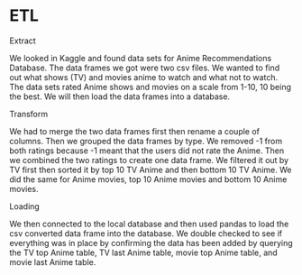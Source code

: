 # ETL
Extract

We looked in Kaggle and found data sets for Anime Recommendations Database. The data frames we got were two csv files. We wanted to find out what shows (TV) and movies anime to watch and what not to watch. The data sets rated Anime shows and movies on a scale from 1-10, 10 being the best. We will then load the data frames into a database. 

Transform

We had to merge the two data frames first then rename a couple of columns. Then we grouped the data frames by type. We removed -1 from both ratings because -1 meant that the users did not rate the Anime. Then we combined the two ratings to create one data frame. We filtered it out by TV first then sorted it by top 10 TV Anime and then bottom 10 TV Anime. We did the same for Anime movies, top 10 Anime movies and bottom 10 Anime movies.

Loading

We then connected to the local database and then used pandas to load the csv converted data frame into the database. We double checked to see if everything was in place by confirming the data has been added by querying the TV top Anime table, TV last Anime table, movie top Anime table, and movie last Anime table.
